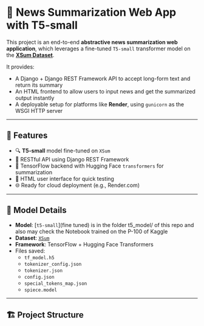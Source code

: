 # 📰 News Summarization Web App with T5-small

This project is an end-to-end **abstractive news summarization web application**, which leverages a fine-tuned `T5-small` transformer model on the **[XSum Dataset](https://huggingface.co/datasets/xsum)**.

It provides:
- A Django + Django REST Framework API to accept long-form text and return its summary
- An HTML frontend to allow users to input news and get the summarized output instantly
- A deployable setup for platforms like **Render**, using `gunicorn` as the WSGI HTTP server

---

## 🚀 Features

- 🔍 **T5-small** model fine-tuned on `XSum`
- 🔁 RESTful API using Django REST Framework
- 🧠 TensorFlow backend with Hugging Face `transformers` for summarization
- 🎯 HTML user interface for quick testing
- 🌐 Ready for cloud deployment (e.g., Render.com)

---

## 🧠 Model Details

- **Model**: [`t5-small`](fine tuned) is in the folder t5_model/ of this repo and also may check the Notebook trained on the P-100 of Kaggle
- **Dataset**: [`XSum`](https://huggingface.co/datasets/xsum)
- **Framework**: TensorFlow + Hugging Face Transformers
- Files saved: 
  - `tf_model.h5`
  - `tokenizer_config.json`
  - `tokenizer.json`
  - `config.json`
  - `special_tokens_map.json`
  - `spiece.model`

---

## 🏗️ Project Structure

